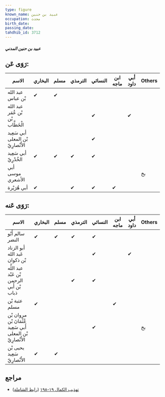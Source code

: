 ```yaml
---
type: figure
known_name: عبيد بن حنين
occupation: محدث
birth_date:
passing_date:
tahdhib_id: 3712
---
```

##### عبيد بن حنين المدني

## رَوَى عَن:
| الاسم                              | البخاري | مسلم | الترمذي | النسائي | ابن ماجه | أبي داود | Others |
| ---------------------------------- | ------- | ---- | ------- | ------- | -------- | -------- | ------ |
| عبد الله بْن عباس                  | ✔       | ✔    |         |         |          |          |        |
| عبد الله بْن عُمَر بْن الْخَطَّاب  |         |      |         | ✔       |          | ✔        |        |
| أبي سَعِيد بْن المعلى الأَنْصارِيّ |         |      |         | ✔       |          |          |        |
| أبي سَعِيد الخُدْرِيّ              | ✔       | ✔    | ✔       | ✔       |          |          |        |
| أبي موسى الأشعري                   |         |      |         |         |          |          | بخ     |
| أبي هُرَيْرة                       | ✔       |      | ✔       | ✔       | ✔        |          |        |
## رَوَى عَنه:
| الاسم                                                       | البخاري | مسلم | الترمذي | النسائي | ابن ماجه | أبي داود | Others |
| ----------------------------------------------------------- | ------- | ---- | ------- | ------- | -------- | -------- | ------ |
| سالم أَبُو النضر                                            | ✔       | ✔    | ✔       | ✔       |          |          |        |
| أبو الزناد عَبد الله بْن ذكوان                              |         |      |         | ✔       |          | ✔        |        |
| عبد اللَّه بْن عَبْد الرحمن بْن أَبي ذباب                   |         |      | ✔       | ✔       |          |          |        |
| عتبة بْن مسلم                                               | ✔       |      |         |         | ✔        |          |        |
| مروان بْن عُثْمَانَ بْن أَبي سَعِيد بْن المعلى الأَنْصارِيّ |         |      |         | ✔       |          |          | بخ     |
| يحيى بْن سَعِيد الأَنْصارِيّ                                | ✔       | ✔    |         |         |          |          |        |
## مراجع
- [تهذيب الكمال ١٩-١٩٨](obsidian://open?vault=Tahdhib-al-Kamal&file=Figures/٣٧١٢-عبيد%20بن%20حنين%20المدني) ([رابط الشاملة](https://shamela.ws/book/3722/9772))